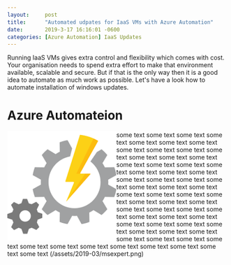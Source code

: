 ```yaml
---
layout:     post
title:      "Automated udpates for IaaS VMs with Azure Automation"
date:       2019-3-17 16:16:01 -0600
categories: [Azure Automation] IaaS Updates
---
```


Running IaaS VMs gives extra control and flexibility which comes with cost. Your organisation needs to spend extra effort to make that environment available, scalable and secure. But if that is the only way then it is a good idea to automate as much work as possible. Let's have a look how to automate installation of windows updates.

# Azure Automateion

<img src="/assets/2019-03/automation.png" style="float:left;height:250px"> some text some text some text some text some text some text some text some text some text some text some text some text some text some text some text some text some text some text some text some text some text some text some text some text some text some text some text some text some text some text some text some text some text some text some text some text some text some text some text some text some text some text some text some text some text some text some text some text some text some text some text some text some text some text some text some text some text some text some text some text some text 
(/assets/2019-03/msexpert.png)